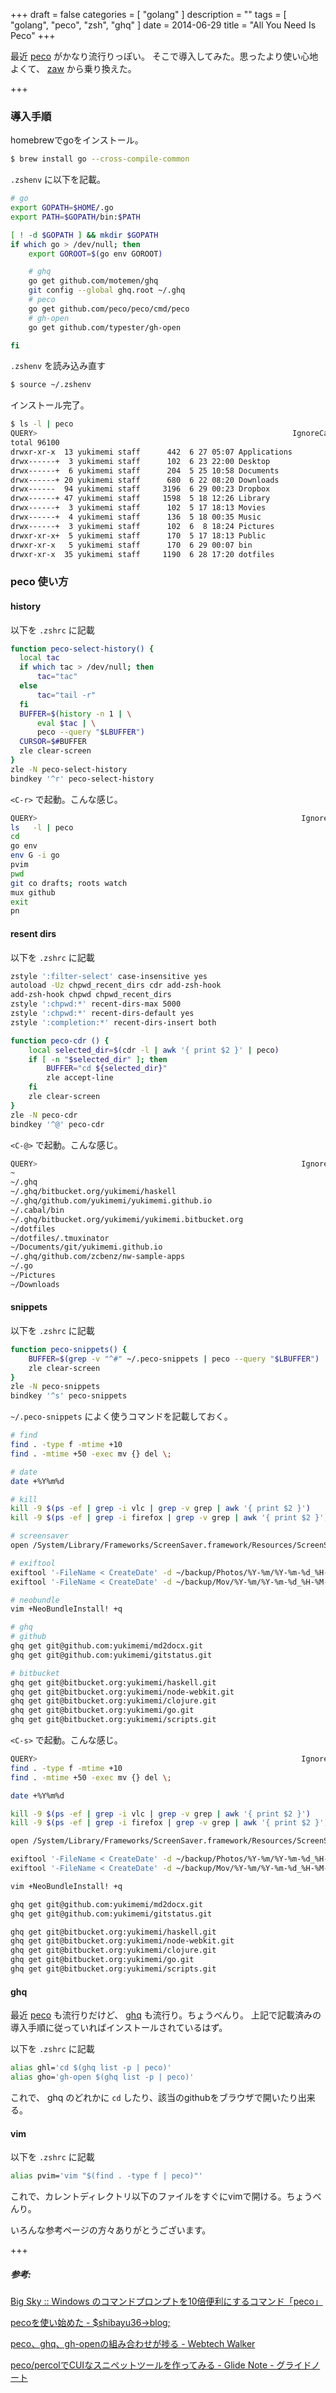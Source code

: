 +++
draft = false
categories = [ "golang" ]
description = ""
tags = [ "golang", "peco", "zsh", "ghq" ]
date = 2014-06-29
title = "All You Need Is Peco"
+++

最近 [peco](https://github.com/peco/peco) がかなり流行りっぽい。
そこで導入してみた。思ったより使い心地よくて、 [zaw](https://github.com/zsh-users/zaw) から乗り換えた。

+++

### 導入手順

homebrewでgoをインストール。
```sh
$ brew install go --cross-compile-common
```

`.zshenv` に以下を記載。
```sh
# go
export GOPATH=$HOME/.go
export PATH=$GOPATH/bin:$PATH

[ ! -d $GOPATH ] && mkdir $GOPATH
if which go > /dev/null; then
    export GOROOT=$(go env GOROOT)

    # ghq
    go get github.com/motemen/ghq
    git config --global ghq.root ~/.ghq
    # peco
    go get github.com/peco/peco/cmd/peco
    # gh-open
    go get github.com/typester/gh-open

fi
```

`.zshenv` を読み込み直す
```sh
$ source ~/.zshenv
```

インストール完了。
```sh
$ ls -l | peco
QUERY>                                                         IgnoreCase [1/1]
total 96100
drwxr-xr-x  13 yukimemi staff      442  6 27 05:07 Applications
drwx------+  3 yukimemi staff      102  6 23 22:00 Desktop
drwx------+  6 yukimemi staff      204  5 25 10:58 Documents
drwx------+ 20 yukimemi staff      680  6 22 08:20 Downloads
drwx------  94 yukimemi staff     3196  6 29 00:23 Dropbox
drwx------+ 47 yukimemi staff     1598  5 18 12:26 Library
drwx------+  3 yukimemi staff      102  5 17 18:13 Movies
drwx------+  4 yukimemi staff      136  5 18 00:35 Music
drwx------+  3 yukimemi staff      102  6  8 18:24 Pictures
drwxr-xr-x+  5 yukimemi staff      170  5 17 18:13 Public
drwxr-xr-x   5 yukimemi staff      170  6 29 00:07 bin
drwxr-xr-x  35 yukimemi staff     1190  6 28 17:20 dotfiles
```

### **peco** 使い方

#### history
以下を `.zshrc` に記載
```sh
function peco-select-history() {
  local tac
  if which tac > /dev/null; then
      tac="tac"
  else
      tac="tail -r"
  fi
  BUFFER=$(history -n 1 | \
      eval $tac | \
      peco --query "$LBUFFER")
  CURSOR=$#BUFFER
  zle clear-screen
}
zle -N peco-select-history
bindkey '^r' peco-select-history
```

`<C-r>` で起動。こんな感じ。

```sh
QUERY>                                                           IgnoreCase [1/189]
ls   -l | peco
cd
go env
env G -i go
pvim
pwd
git co drafts; roots watch
mux github
exit
pn
```

#### resent dirs
以下を `.zshrc` に記載
```sh
zstyle ':filter-select' case-insensitive yes
autoload -Uz chpwd_recent_dirs cdr add-zsh-hook
add-zsh-hook chpwd chpwd_recent_dirs
zstyle ':chpwd:*' recent-dirs-max 5000
zstyle ':chpwd:*' recent-dirs-default yes
zstyle ':completion:*' recent-dirs-insert both

function peco-cdr () {
    local selected_dir=$(cdr -l | awk '{ print $2 }' | peco)
    if [ -n "$selected_dir" ]; then
        BUFFER="cd ${selected_dir}"
        zle accept-line
    fi
    zle clear-screen
}
zle -N peco-cdr
bindkey '^@' peco-cdr
```

`<C-@>` で起動。こんな感じ。

```sh
QUERY>                                                           IgnoreCase [1/4]
~
~/.ghq
~/.ghq/bitbucket.org/yukimemi/haskell
~/.ghq/github.com/yukimemi/yukimemi.github.io
~/.cabal/bin
~/.ghq/bitbucket.org/yukimemi/yukimemi.bitbucket.org
~/dotfiles
~/dotfiles/.tmuxinator
~/Documents/git/yukimemi.github.io
~/.ghq/github.com/zcbenz/nw-sample-apps
~/.go
~/Pictures
~/Downloads
```

#### snippets
以下を `.zshrc` に記載
```sh
function peco-snippets() {
    BUFFER=$(grep -v "^#" ~/.peco-snippets | peco --query "$LBUFFER")
    zle clear-screen
}
zle -N peco-snippets
bindkey '^s' peco-snippets
```

`~/.peco-snippets` によく使うコマンドを記載しておく。
```sh
# find
find . -type f -mtime +10
find . -mtime +50 -exec mv {} del \;

# date
date +%Y%m%d

# kill
kill -9 $(ps -ef | grep -i vlc | grep -v grep | awk '{ print $2 }')
kill -9 $(ps -ef | grep -i firefox | grep -v grep | awk '{ print $2 }')

# screensaver
open /System/Library/Frameworks/ScreenSaver.framework/Resources/ScreenSaverEngine.app

# exiftool
exiftool '-FileName < CreateDate' -d ~/backup/Photos/%Y-%m/%Y-%m-%d_%H-%M-%S%%-c.%%e *.(JPG|jpg)
exiftool '-FileName < CreateDate' -d ~/backup/Mov/%Y-%m/%Y-%m-%d_%H-%M-%S%%-c.%%e *.(MOV|mov)

# neobundle
vim +NeoBundleInstall! +q

# ghq
# github
ghq get git@github.com:yukimemi/md2docx.git
ghq get git@github.com:yukimemi/gitstatus.git

# bitbucket
ghq get git@bitbucket.org:yukimemi/haskell.git
ghq get git@bitbucket.org:yukimemi/node-webkit.git
ghq get git@bitbucket.org:yukimemi/clojure.git
ghq get git@bitbucket.org:yukimemi/go.git
ghq get git@bitbucket.org:yukimemi/scripts.git
```

`<C-s>` で起動。こんな感じ。
```sh
QUERY>                                                           IgnoreCase [1/1]
find . -type f -mtime +10
find . -mtime +50 -exec mv {} del \;

date +%Y%m%d

kill -9 $(ps -ef | grep -i vlc | grep -v grep | awk '{ print $2 }')
kill -9 $(ps -ef | grep -i firefox | grep -v grep | awk '{ print $2 }')

open /System/Library/Frameworks/ScreenSaver.framework/Resources/ScreenSaverEngine.app

exiftool '-FileName < CreateDate' -d ~/backup/Photos/%Y-%m/%Y-%m-%d_%H-%M-%S%%-c.%%e *.(JPG|jpg)
exiftool '-FileName < CreateDate' -d ~/backup/Mov/%Y-%m/%Y-%m-%d_%H-%M-%S%%-c.%%e *.(MOV|mov)

vim +NeoBundleInstall! +q

ghq get git@github.com:yukimemi/md2docx.git
ghq get git@github.com:yukimemi/gitstatus.git

ghq get git@bitbucket.org:yukimemi/haskell.git
ghq get git@bitbucket.org:yukimemi/node-webkit.git
ghq get git@bitbucket.org:yukimemi/clojure.git
ghq get git@bitbucket.org:yukimemi/go.git
ghq get git@bitbucket.org:yukimemi/scripts.git
```

#### ghq
最近 [peco](https://github.com/peco/peco) も流行りだけど、 [ghq](https://github.com/motemen/ghq) も流行り。ちょうべんり。
上記で記載済みの導入手順に従っていればインストールされているはず。

以下を `.zshrc` に記載
```sh
alias ghl='cd $(ghq list -p | peco)'
alias gho='gh-open $(ghq list -p | peco)'
```
これで、 ghq のどれかに `cd` したり、該当のgithubをブラウザで開いたり出来る。

#### vim
以下を `.zshrc` に記載
```sh
alias pvim='vim "$(find . -type f | peco)"'
```
これで、カレントディレクトリ以下のファイルをすぐにvimで開ける。ちょうべんり。

いろんな参考ページの方々ありがとうございます。

+++

##### 参考:
[Big Sky :: Windows のコマンドプロンプトを10倍便利にするコマンド「peco」](http://mattn.kaoriya.net/software/peco.htm)

[pecoを使い始めた - $shibayu36->blog;](http://shibayu36.hatenablog.com/entry/2014/06/27/223538)

[peco、ghq、gh-openの組み合わせが捗る - Webtech Walker](http://webtech-walker.com/archive/2014/06/peco-ghq-gh-open.html)

[peco/percolでCUIなスニペットツールを作ってみる - Glide Note - グライドノート](http://blog.glidenote.com/blog/2014/06/26/snippets-peco-percol/)


